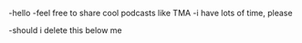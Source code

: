 -hello
-feel free to share cool podcasts like TMA
-i have lots of time, please

-should i delete this below me
<!---
whaet1sec/whaet1sec is a ✨ special ✨ repository because its `README.md` (this file) appears on your GitHub profile.
You can click the Preview link to take a look at your changes.
--->
